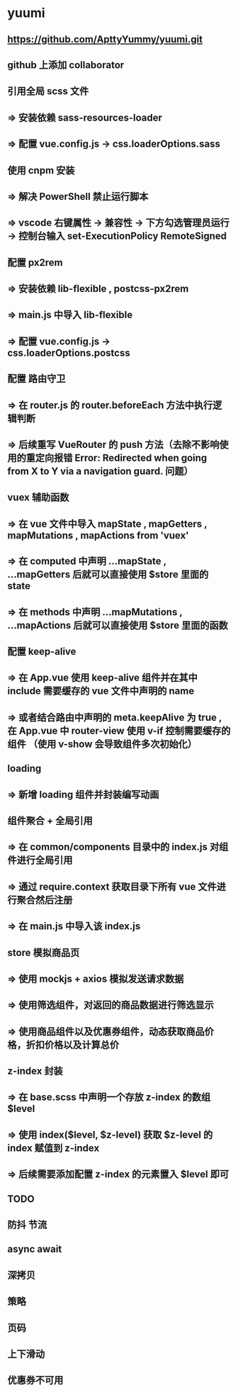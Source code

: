 # yuumi

## https://github.com/ApttyYummy/yuumi.git
## github 上添加 collaborator

## 引用全局 scss 文件
## => 安装依赖 sass-resources-loader
## => 配置 vue.config.js -> css.loaderOptions.sass

## 使用 cnpm 安装
## => 解决 PowerShell 禁止运行脚本
## => vscode 右键属性 -> 兼容性 -> 下方勾选管理员运行 -> 控制台输入 set-ExecutionPolicy RemoteSigned

## 配置 px2rem 
## => 安装依赖 lib-flexible , postcss-px2rem
## => main.js 中导入 lib-flexible
## => 配置 vue.config.js -> css.loaderOptions.postcss

## 配置 路由守卫
## => 在 router.js 的 router.beforeEach 方法中执行逻辑判断
## => 后续重写 VueRouter 的 push 方法（去除不影响使用的重定向报错 Error: Redirected when going from X to Y via a navigation guard. 问题）

## vuex 辅助函数
## => 在 vue 文件中导入 mapState , mapGetters , mapMutations , mapActions from 'vuex'
## => 在 computed 中声明 ...mapState , ...mapGetters 后就可以直接使用 $store 里面的 state
## => 在 methods 中声明 ...mapMutations , ...mapActions 后就可以直接使用 $store 里面的函数

## 配置 keep-alive
## => 在 App.vue 使用 keep-alive 组件并在其中 include 需要缓存的 vue 文件中声明的 name
## => 或者结合路由中声明的 meta.keepAlive 为 true , 在 App.vue 中 router-view 使用 v-if 控制需要缓存的组件 （使用 v-show 会导致组件多次初始化）

## loading
## => 新增 loading 组件并封装编写动画

## 组件聚合 + 全局引用
## => 在 common/components 目录中的 index.js 对组件进行全局引用
## => 通过 require.context 获取目录下所有 vue 文件进行聚合然后注册
## => 在 main.js 中导入该 index.js

## store 模拟商品页
## => 使用 mockjs + axios 模拟发送请求数据
## => 使用筛选组件，对返回的商品数据进行筛选显示
## => 使用商品组件以及优惠券组件，动态获取商品价格，折扣价格以及计算总价

## z-index 封装
## => 在 base.scss 中声明一个存放 z-index 的数组 $level
## => 使用 index($level, $z-level) 获取 $z-level 的 index 赋值到 z-index 
## => 后续需要添加配置 z-index 的元素置入 $level 即可

## TODO
## 防抖 节流
## async await
## 深拷贝
## 策略
## 页码
## 上下滑动
## 优惠券不可用